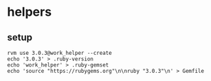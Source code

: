 # helpers

## setup 
```shell
rvm use 3.0.3@work_helper --create
echo '3.0.3' > .ruby-version
echo 'work_helper' > .ruby-gemset
echo 'source "https://rubygems.org"\n\nruby "3.0.3"\n' > Gemfile
```

